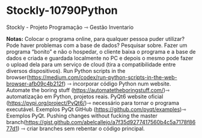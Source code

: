 # Stockly-10790Python
Stockly - Projeto Programação ⇾ Gestão Inventario

**Notas:**
Colocar o programa online, para qualquer pessoa puder utilizar? Pode haver problemas com a base de dados? Pesquisar sobre.
Fazer um programa “bonito” e não o hospedar, o cliente baixa o programa e a base de dados e criada e guardada localmente no PC e depois o mesmo pode fazer o upload dela para um serviço de cloud (tira a compatibilidade entre diversos dispositivos).
Run Python scripts in the browser(https://medium.com/codex/run-python-scripts-in-the-web-browser-afb09c4b212f) ⇾ incorporar código Python num website.
Automate the boring stuff (https://automatetheboringstuff.com/)⇾ automatização em Python, projetos reais.
PyQt6 website oficial (https://pypi.org/project/PyQt6/)⇾ necessário para tornar o programa executável.
Exemplos PyQt GitHub (https://github.com/pyqt/examples)⇾ Exemplos PyQt.
Pushing changes without fucking the master branch(https://gist.github.com/abelcallejo/a7f35d9277417560b4c5a7178f8677d1) ⇾ criar branches sem rebentar o código principal.
